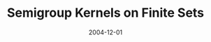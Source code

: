 ---
title: "Semigroup Kernels on Finite Sets"
collection: publications
permalink: /publications/2004-12-01-Semigroup-Kernels-on-Finite-Sets
date: 2004-12-01
paperurl: 'https://proceedings.neurips.cc/paper/2004/hash/5a99158e0c52f9e7d290906c9d08268d-Abstract.html'
citation: 'M.&nbsp;Cuturi, &amp; Jean<span class="bibtex-protected">-</span>Philippe Vert.
Semigroup kernels on finite sets.
In L.&nbsp;K. Saul, Y.&nbsp;Weiss, &amp; L.&nbsp;Bottou (Eds), <em>Advances in Neural Information Processing Systems (NIPS 2004)</em>, volume&nbsp;17, 329–336. Cambridge, MA, 2004. MIT Press.'
---
